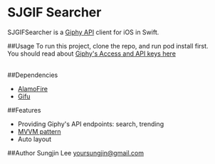 # SJGIF Searcher
SJGIFSearcher is a [Giphy API](https://api.giphy.com) client for iOS in Swift.<br>

##Usage
To run this project, clone the repo, and run pod install first.<br>
You should read about [Giphy's Access and API keys here](https://github.com/Giphy/GiphyAPI#access-and-api-keys)<br>
<br>


##Dependencies
- [AlamoFire](https://github.com/Alamofire/Alamofire)<br>
- [Gifu](https://github.com/kaishin/Gifu)<br>

##Features
- Providing Giphy's API endpoints: search, trending<br>
- [MVVM pattern](https://en.wikipedia.org/wiki/Model%E2%80%93view%E2%80%93viewmodel)<br>
- Auto layout<br>


##Author
Sungjin Lee yoursungjin@gmail.com

